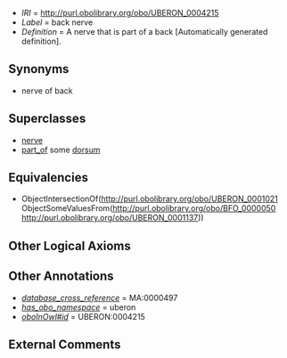  * *IRI* = http://purl.obolibrary.org/obo/UBERON_0004215
 * *Label* = back nerve
 * *Definition* = A nerve that is part of a back [Automatically generated definition].

## Synonyms

 * nerve of back

## Superclasses

 * [nerve](../../UBERON/21/UBERON_0001021.md)
 * [part_of](../../BFO/50/BFO_0000050.md) some [dorsum](../../UBERON/37/UBERON_0001137.md)

## Equivalencies

 * ObjectIntersectionOf(<http://purl.obolibrary.org/obo/UBERON_0001021> ObjectSomeValuesFrom(<http://purl.obolibrary.org/obo/BFO_0000050> <http://purl.obolibrary.org/obo/UBERON_0001137>))

## Other Logical Axioms


## Other Annotations

 * *[database_cross_reference](../../ef/oboInOwl#hasDbXref.md)* = MA:0000497
 * *[has_obo_namespace](../../ce/oboInOwl#hasOBONamespace.md)* = uberon
 * *[oboInOwl#id](../../id/oboInOwl#id.md)* = UBERON:0004215

## External Comments

